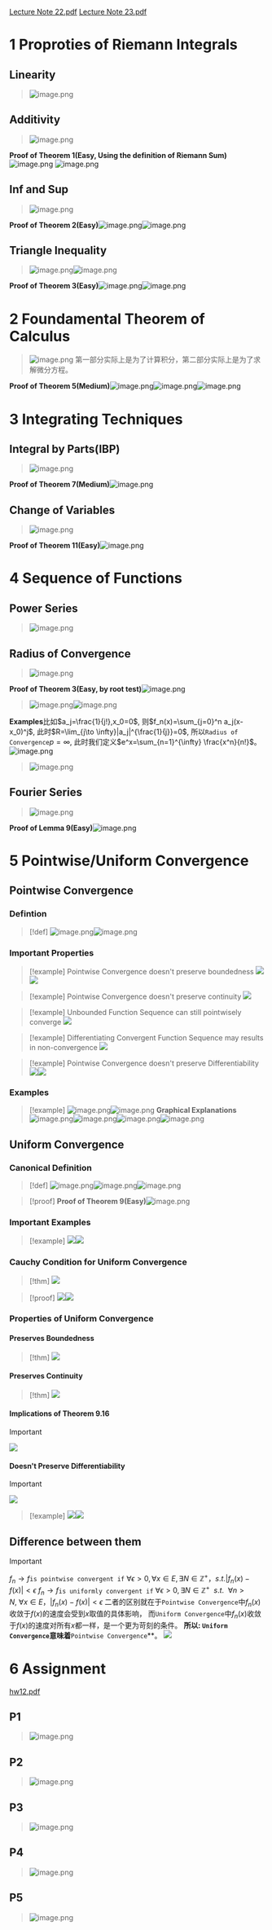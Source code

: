 [Lecture Note 22.pdf](https://www.yuque.com/attachments/yuque/0/2022/pdf/12393765/1670315259596-fb668a01-cfa5-4eab-ad4d-857be08e3693.pdf)
[Lecture Note 23.pdf](https://www.yuque.com/attachments/yuque/0/2022/pdf/12393765/1670315259456-bc1604c5-f87a-451c-95ea-d4277dafc37c.pdf)
# 1 Proproties of Riemann Integrals
## Linearity
> ![image.png](L22_L23__FTC__Integration_Techniques__Pointwise_Uniform_Convergence_of_Function.assets/20230302_1509341154.png)





## Additivity
> ![image.png](L22_L23__FTC__Integration_Techniques__Pointwise_Uniform_Convergence_of_Function.assets/20230302_1509349819.png)

**Proof of Theorem 1(Easy, Using the definition of Riemann Sum)**![image.png](L22_L23__FTC__Integration_Techniques__Pointwise_Uniform_Convergence_of_Function.assets/20230302_1509342083.png)
![image.png](L22_L23__FTC__Integration_Techniques__Pointwise_Uniform_Convergence_of_Function.assets/20230302_1509343536.png)


## Inf and Sup
> ![image.png](L22_L23__FTC__Integration_Techniques__Pointwise_Uniform_Convergence_of_Function.assets/20230302_1509343383.png)

**Proof of Theorem 2(Easy)**![image.png](L22_L23__FTC__Integration_Techniques__Pointwise_Uniform_Convergence_of_Function.assets/20230302_1509351069.png)![image.png](L22_L23__FTC__Integration_Techniques__Pointwise_Uniform_Convergence_of_Function.assets/20230302_1509358244.png)


## Triangle Inequality
> ![image.png](L22_L23__FTC__Integration_Techniques__Pointwise_Uniform_Convergence_of_Function.assets/20230302_1509352924.png)![image.png](L22_L23__FTC__Integration_Techniques__Pointwise_Uniform_Convergence_of_Function.assets/20230302_1509355404.png)

**Proof of Theorem 3(Easy)**![image.png](L22_L23__FTC__Integration_Techniques__Pointwise_Uniform_Convergence_of_Function.assets/20230302_1509359989.png)![image.png](L22_L23__FTC__Integration_Techniques__Pointwise_Uniform_Convergence_of_Function.assets/20230302_1509355498.png)


# 2 Foundamental Theorem of Calculus
> ![image.png](L22_L23__FTC__Integration_Techniques__Pointwise_Uniform_Convergence_of_Function.assets/20230302_1509363406.png)
> 第一部分实际上是为了计算积分，第二部分实际上是为了求解微分方程。

**Proof of Theorem 5(Medium)**![image.png](L22_L23__FTC__Integration_Techniques__Pointwise_Uniform_Convergence_of_Function.assets/20230302_1509366688.png)![image.png](L22_L23__FTC__Integration_Techniques__Pointwise_Uniform_Convergence_of_Function.assets/20230302_1509362418.png)![image.png](L22_L23__FTC__Integration_Techniques__Pointwise_Uniform_Convergence_of_Function.assets/20230302_1509367429.png)


# 3 Integrating Techniques
## Integral by Parts(IBP)
> ![image.png](L22_L23__FTC__Integration_Techniques__Pointwise_Uniform_Convergence_of_Function.assets/20230302_1509362266.png)

**Proof of Theorem 7(Medium)**![image.png](L22_L23__FTC__Integration_Techniques__Pointwise_Uniform_Convergence_of_Function.assets/20230302_1509367760.png)


## Change of Variables
> ![image.png](L22_L23__FTC__Integration_Techniques__Pointwise_Uniform_Convergence_of_Function.assets/20230302_1509361371.png)

**Proof of Theorem 11(Easy)**![image.png](L22_L23__FTC__Integration_Techniques__Pointwise_Uniform_Convergence_of_Function.assets/20230302_1509375704.png)


# 4 Sequence of Functions
## Power Series
> ![image.png](L22_L23__FTC__Integration_Techniques__Pointwise_Uniform_Convergence_of_Function.assets/20230302_1509378016.png)



## Radius of Convergence
> ![image.png](L22_L23__FTC__Integration_Techniques__Pointwise_Uniform_Convergence_of_Function.assets/20230302_1509378482.png)

**Proof of Theorem 3(Easy, by root test)**![image.png](L22_L23__FTC__Integration_Techniques__Pointwise_Uniform_Convergence_of_Function.assets/20230302_1509373344.png)
> ![image.png](L22_L23__FTC__Integration_Techniques__Pointwise_Uniform_Convergence_of_Function.assets/20230302_1509371524.png)![image.png](L22_L23__FTC__Integration_Techniques__Pointwise_Uniform_Convergence_of_Function.assets/20230302_1509377606.png)

**Examples**比如$a_j=\frac{1}{j!},x_0=0$, 则$f_n(x)=\sum_{j=0}^n a_j(x-x_0)^j$, 此时$R=\lim_{j\to \infty}|a_j|^{\frac{1}{j}}=0$, 所以`Radius of Convergence`$p=\infty$, 此时我们定义$e^x=\sum_{n=1}^{\infty} \frac{x^n}{n!}$。
![image.png](L22_L23__FTC__Integration_Techniques__Pointwise_Uniform_Convergence_of_Function.assets/20230302_1509386235.png)
> ![image.png](L22_L23__FTC__Integration_Techniques__Pointwise_Uniform_Convergence_of_Function.assets/20230302_1509387578.png)




## Fourier Series
> ![image.png](L22_L23__FTC__Integration_Techniques__Pointwise_Uniform_Convergence_of_Function.assets/20230302_1509383048.png)

**Proof of Lemma 9(Easy)**![image.png](L22_L23__FTC__Integration_Techniques__Pointwise_Uniform_Convergence_of_Function.assets/20230302_1509387789.png)


# 5 Pointwise/Uniform Convergence
## Pointwise Convergence
### Defintion
> [!def]
> ![image.png](L22_L23__FTC__Integration_Techniques__Pointwise_Uniform_Convergence_of_Function.assets/20230302_1509389424.png)![image.png](L22_L23__FTC__Integration_Techniques__Pointwise_Uniform_Convergence_of_Function.assets/20230302_1509385149.png)


### Important Properties
> [!example] Pointwise Convergence doesn't preserve boundedness
> ![](L22_L23__FTC__Integration_Techniques__Pointwise_Uniform_Convergence_of_Function.assets/image-20231112135316269.png)![](L22_L23__FTC__Integration_Techniques__Pointwise_Uniform_Convergence_of_Function.assets/image-20231112135320725.png)

> [!example] Pointwise Convergence doesn't preserve continuity
> ![](L22_L23__FTC__Integration_Techniques__Pointwise_Uniform_Convergence_of_Function.assets/image-20231112135347768.png)

> [!example] Unbounded Function Sequence can still pointwisely converge
> ![](L22_L23__FTC__Integration_Techniques__Pointwise_Uniform_Convergence_of_Function.assets/image-20231112135658860.png)

> [!example] Differentiating Convergent Function Sequence may results in non-convergence
> ![](L22_L23__FTC__Integration_Techniques__Pointwise_Uniform_Convergence_of_Function.assets/image-20231112135925168.png)

> [!example] Pointwise Convergence doesn't preserve Differentiability
> ![](L22_L23__FTC__Integration_Techniques__Pointwise_Uniform_Convergence_of_Function.assets/image-20231112140047007.png)![](L22_L23__FTC__Integration_Techniques__Pointwise_Uniform_Convergence_of_Function.assets/image-20231112140051493.png)


### Examples
> [!example]
> ![image.png](L22_L23__FTC__Integration_Techniques__Pointwise_Uniform_Convergence_of_Function.assets/20230302_1509388139.png)![image.png](L22_L23__FTC__Integration_Techniques__Pointwise_Uniform_Convergence_of_Function.assets/20230302_1509391497.png)
> **Graphical Explanations**![image.png](L22_L23__FTC__Integration_Techniques__Pointwise_Uniform_Convergence_of_Function.assets/20230302_1509391572.png)![image.png](L22_L23__FTC__Integration_Techniques__Pointwise_Uniform_Convergence_of_Function.assets/20230302_1509399337.png)![image.png](L22_L23__FTC__Integration_Techniques__Pointwise_Uniform_Convergence_of_Function.assets/20230302_1509391690.png)![image.png](L22_L23__FTC__Integration_Techniques__Pointwise_Uniform_Convergence_of_Function.assets/20230302_1509403986.png)



## Uniform Convergence
### Canonical Definition
> [!def]
> ![image.png](L22_L23__FTC__Integration_Techniques__Pointwise_Uniform_Convergence_of_Function.assets/20230302_1509404616.png)![image.png](L22_L23__FTC__Integration_Techniques__Pointwise_Uniform_Convergence_of_Function.assets/20230302_1509406046.png)![image.png](L22_L23__FTC__Integration_Techniques__Pointwise_Uniform_Convergence_of_Function.assets/20230302_1509404432.png)

> [!proof]
> **Proof of Theorem 9(Easy)**![image.png](L22_L23__FTC__Integration_Techniques__Pointwise_Uniform_Convergence_of_Function.assets/20230302_1509405975.png)



### Important Examples
> [!example]
> ![](L22_L23__FTC__Integration_Techniques__Pointwise_Uniform_Convergence_of_Function.assets/image-20231112142145897.png)![](L22_L23__FTC__Integration_Techniques__Pointwise_Uniform_Convergence_of_Function.assets/image-20231112142154762.png)



### Cauchy Condition for Uniform Convergence
> [!thm]
> ![](L22_L23__FTC__Integration_Techniques__Pointwise_Uniform_Convergence_of_Function.assets/image-20231112150028810.png)

> [!proof]
> ![](L22_L23__FTC__Integration_Techniques__Pointwise_Uniform_Convergence_of_Function.assets/image-20231112150040023.png)![](L22_L23__FTC__Integration_Techniques__Pointwise_Uniform_Convergence_of_Function.assets/image-20231112150044709.png)


### Properties of Uniform Convergence
#### Preserves Boundedness
> [!thm]
> ![](L22_L23__FTC__Integration_Techniques__Pointwise_Uniform_Convergence_of_Function.assets/image-20231112150849452.png)

#### Preserves Continuity
> [!thm]
> ![](L22_L23__FTC__Integration_Techniques__Pointwise_Uniform_Convergence_of_Function.assets/image-20231112150918614.png)

#### Implications of Theorem 9.16
> [!important]
> ![](L22_L23__FTC__Integration_Techniques__Pointwise_Uniform_Convergence_of_Function.assets/image-20231112193401691.png)


#### Doesn't Preserve Differentiability
> [!important]
> ![](L22_L23__FTC__Integration_Techniques__Pointwise_Uniform_Convergence_of_Function.assets/image-20231112193755445.png)

> [!example]
> ![](L22_L23__FTC__Integration_Techniques__Pointwise_Uniform_Convergence_of_Function.assets/image-20231112194228200.png)![](L22_L23__FTC__Integration_Techniques__Pointwise_Uniform_Convergence_of_Function.assets/image-20231112194253191.png)



## Difference between them
> [!important]
> $f_n\to f$`is pointwise convergent if` $\forall \epsilon>0, \forall x\in E, \exists N\in \mathbb{Z}^{+}， s.t. |f_n(x)-f(x)|<\epsilon$
> $f_n\to f$`is uniformly convergent if` $\forall \epsilon>0, \exists N\in \mathbb{Z}^{+}~~s.t.~~\forall n>N,~\forall x\in E，  |f_n(x)-f(x)|<\epsilon$
> 二者的区别就在于`Pointwise Convergence`中$f_n(x)$收敛于$f(x)$的速度会受到$x$取值的具体影响， 而`Uniform Convergence`中$f_n(x)$收敛于$f(x)$的速度对所有$x$都一样，是一个更为苛刻的条件。
> **所以: `Uniform Convergence`意味着**`Pointwise Convergence`**。
> ![](L22_L23__FTC__Integration_Techniques__Pointwise_Uniform_Convergence_of_Function.assets/image-20231112140428560.png)



# 6 Assignment
[hw12.pdf](https://www.yuque.com/attachments/yuque/0/2022/pdf/12393765/1670463515411-96ac64b7-fe65-4cea-b53d-471a899dcd26.pdf)


## P1
> ![image.png](L22_L23__FTC__Integration_Techniques__Pointwise_Uniform_Convergence_of_Function.assets/20230302_1509402088.png)


## P2
> ![image.png](L22_L23__FTC__Integration_Techniques__Pointwise_Uniform_Convergence_of_Function.assets/20230302_1509409118.png)



## P3
> ![image.png](L22_L23__FTC__Integration_Techniques__Pointwise_Uniform_Convergence_of_Function.assets/20230302_1509418356.png)

## P4
> ![image.png](L22_L23__FTC__Integration_Techniques__Pointwise_Uniform_Convergence_of_Function.assets/20230302_1509412298.png)


## P5
> ![image.png](L22_L23__FTC__Integration_Techniques__Pointwise_Uniform_Convergence_of_Function.assets/20230302_1509419569.png)

